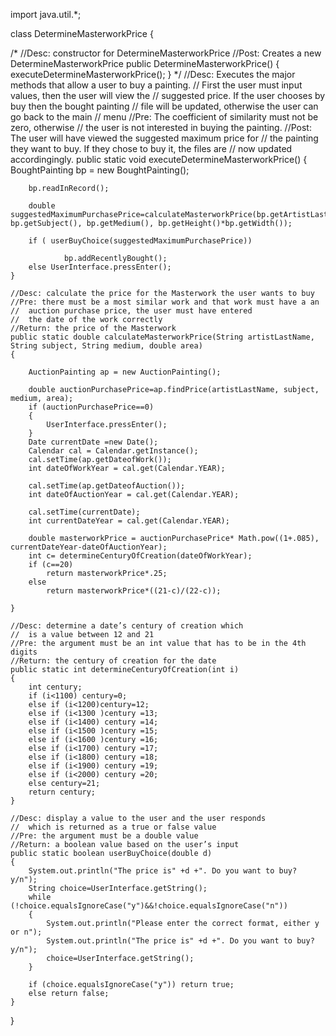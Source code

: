 import java.util.*;

class DetermineMasterworkPrice
{



/*
     //Desc: constructor for DetermineMasterworkPrice
     //Post: Creates a new DetermineMasterworkPrice
     public DetermineMasterworkPrice()
     {
    	executeDetermineMasterworkPrice();
     }
*/
    //Desc: Executes the major methods that allow a user to buy a painting.
    //  First the user must input values, then the user will view the
    //  suggested price. If the user chooses by buy then the bought painting
    //  file will be updated, otherwise the user can go back to the main
    //  menu
    //Pre: The coefficient of similarity must not be zero, otherwise
    //  the user is not interested in buying the painting.
    //Post: The user will have viewed the suggested maximum price for
    //  the painting they want to buy. If they chose to buy it, the files are
    //  now updated accordingingly.
    public static void executeDetermineMasterworkPrice()
    {
       BoughtPainting bp = new BoughtPainting();

        bp.readInRecord();

        double suggestedMaximumPurchasePrice=calculateMasterworkPrice(bp.getArtistLastName(), bp.getSubject(), bp.getMedium(), bp.getHeight()*bp.getWidth());

        if ( userBuyChoice(suggestedMaximumPurchasePrice))

                bp.addRecentlyBought();
        else UserInterface.pressEnter();
    }

    //Desc: calculate the price for the Masterwork the user wants to buy
    //Pre: there must be a most similar work and that work must have a an
    //  auction purchase price, the user must have entered
    //  the date of the work correctly
    //Return: the price of the Masterwork
    public static double calculateMasterworkPrice(String artistLastName, String subject, String medium, double area)
    {

        AuctionPainting ap = new AuctionPainting();

    	double auctionPurchasePrice=ap.findPrice(artistLastName, subject, medium, area);
        if (auctionPurchasePrice==0)
        {
            UserInterface.pressEnter();
        }
    	Date currentDate =new Date();
    	Calendar cal = Calendar.getInstance();
        cal.setTime(ap.getDateofWork());
        int dateOfWorkYear = cal.get(Calendar.YEAR);
      
        cal.setTime(ap.getDateofAuction());
        int dateOfAuctionYear = cal.get(Calendar.YEAR);

        cal.setTime(currentDate);
        int currentDateYear = cal.get(Calendar.YEAR);

        double masterworkPrice = auctionPurchasePrice* Math.pow((1+.085), currentDateYear-dateOfAuctionYear);
    	int c= determineCenturyOfCreation(dateOfWorkYear);
    	if (c==20)
    		return masterworkPrice*.25;
    	else
    		return masterworkPrice*((21-c)/(22-c));
         
    }

    //Desc: determine a date’s century of creation which
    //  is a value between 12 and 21
    //Pre: the argument must be an int value that has to be in the 4th digits
    //Return: the century of creation for the date
    public static int determineCenturyOfCreation(int i)
    {
        int century;
        if (i<1100) century=0;
        else if (i<1200)century=12;
        else if (i<1300 )century =13;
        else if (i<1400) century =14;
        else if (i<1500 )century =15;
        else if (i<1600 )century =16;
        else if (i<1700) century =17;
        else if (i<1800) century =18;
        else if (i<1900) century =19;
        else if (i<2000) century =20;
        else century=21;
        return century;
    }
    
    //Desc: display a value to the user and the user responds 
    //  which is returned as a true or false value
    //Pre: the argument must be a double value
    //Return: a boolean value based on the user’s input
    public static boolean userBuyChoice(double d) 
    {
    	System.out.println("The price is" +d +". Do you want to buy? y/n");
    	String choice=UserInterface.getString();
        while (!choice.equalsIgnoreCase("y")&&!choice.equalsIgnoreCase("n"))
        {
            System.out.println("Please enter the correct format, either y or n");
            System.out.println("The price is" +d +". Do you want to buy? y/n");
            choice=UserInterface.getString();
        }

        if (choice.equalsIgnoreCase("y")) return true;
        else return false;
    }

}


